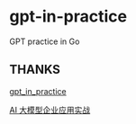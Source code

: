# gpt-in-practice
GPT practice in Go

## THANKS
[gpt_in_practice](https://github.com/chaocai2001/gpt_in_practice)

[AI 大模型企业应用实战](https://time.geekbang.org/course/intro/100625601)